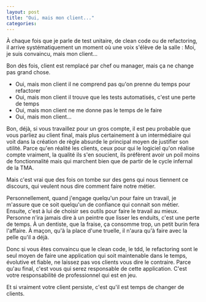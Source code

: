```yaml
---
layout: post
title: "Oui, mais mon client..."
categories: 
---
```

À chaque fois que je parle de test unitaire, de clean code ou de refactoring, il arrive systématiquement un moment où une voix s'élève de la salle : Moi, je suis convaincu, mais mon client...

Bon dès fois, client est remplacé par chef ou manager, mais ça ne change pas grand chose.

* Oui, mais mon client il ne comprend pas qu'on prenne du temps pour refactorer
* Oui, mais mon client il trouve que les tests automatisés, c'est une perte de temps
* Oui, mais mon client ne me donne pas le temps de le faire
* Oui, mais mon client...

Bon, déjà, si vous travaillez pour un gros compte, il est peu probable que vous parliez au client final, mais plus certainement à un intermédiaire qui voit dans la création de règle absurde le principal moyen de justifier son utilité.
Parce qu'en réalité les clients, ceux pour qui le logiciel qu'on réalise compte vraiment, la qualité ils s'en soucient, ils préfèrent avoir un poil moins de fonctionnalité mais qui marchent bien que de partir de le cycle infernal de la TMA.

Mais c'est vrai que des fois on tombe sur des gens qui nous tiennent ce discours, qui veulent nous dire comment faire notre métier.

Personnellement, quand j'engage quelqu'un pour faire un travail, je m'assure que ce soit quelqu'un de confiance qui connait son métier.
Ensuite, c'est à lui de choisir ses outils pour faire le travail au mieux. Personne n'ira jamais dire à un peintre que lisser les enduits, c'est une perte de temps. À un dentiste, que la fraise, ça consomme trop, un petit burin fera l'affaire. 
À maçon, qu'à la place d'une truelle, il n'aura qu'à faire avec la pelle qu'il a déjà.

Donc si vous êtes convaincu que le clean code, le tdd, le refactoring sont le seul moyen de faire une application qui soit maintenable dans le temps, évolutive et fiable, ne laissez pas vos clients vous dire le contraire.
Parce qu'au final, c'est vous qui serez responsable de cette application. 
C'est votre responsabilité de professionnel qui est en jeu.

Et si vraiment votre client persiste, c'est qu'il est temps de changer de clients.



